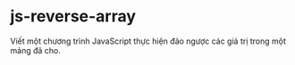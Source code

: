 # js-reverse-array
Viết một chương trình JavaScript thực hiện đảo ngược các giá trị trong một mảng đã cho.  
